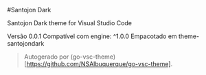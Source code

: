 #Santojon Dark

Santojon Dark theme for Visual Studio Code

Versão 0.0.1
Compatível com engine: ^1.0.0
Empacotado em theme-santojondark

> Autogerado por (go-vsc-theme)[https://github.com/NSAlbuquerque/go-vsc-theme].